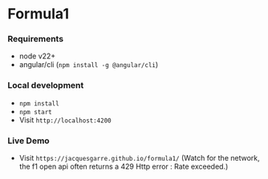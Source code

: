 # Formula1

### Requirements

- node v22+
- angular/cli (`npm install -g @angular/cli`)


### Local development

- `npm install`
- `npm start`
- Visit `http://localhost:4200`

### Live Demo

- Visit `https://jacquesgarre.github.io/formula1/` (Watch for the network, the f1 open api often returns a 429 Http error : Rate exceeded.)